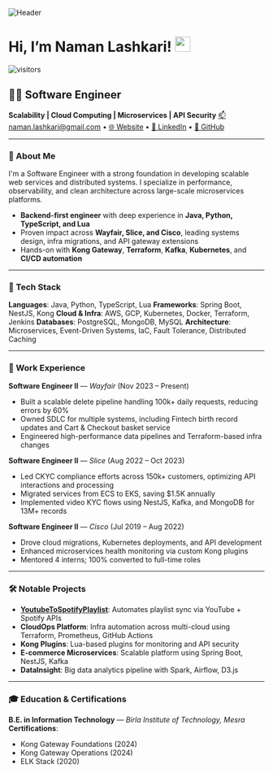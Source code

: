 ![Header](https://raw.githubusercontent.com/namanlashkari/namanlashkari/main/header.png)

# Hi, I’m Naman Lashkari! <img src="https://github.com/Namanlashkari/Namanlashkari/blob/main/wave.gif" width="30px">

![visitors](https://visitor-badge.glitch.me/badge?page_id=Namanlashkari.Namanlashkari)

## 👨‍💻 Software Engineer

**Scalability | Cloud Computing | Microservices | API Security**
[📫 naman.lashkari@gmail.com](mailto:naman.lashkari@gmail.com) • [🌐 Website]((https://shorturl.at/cDjtN)) • [🔗 LinkedIn](https://linkedin.com/in/naman-lashkari) • [🐙 GitHub](https://github.com/Namanlashkari)

---

### 🚀 About Me

I'm a Software Engineer with a strong foundation in developing scalable web services and distributed systems. I specialize in performance, observability, and clean architecture across large-scale microservices platforms.

* **Backend-first engineer** with deep experience in **Java, Python, TypeScript, and Lua**
* Proven impact across **Wayfair, Slice, and Cisco**, leading systems design, infra migrations, and API gateway extensions
* Hands-on with **Kong Gateway**, **Terraform**, **Kafka**, **Kubernetes**, and **CI/CD automation**

---

### 🔧 Tech Stack

**Languages**: Java, Python, TypeScript, Lua
**Frameworks**: Spring Boot, NestJS, Kong
**Cloud & Infra**: AWS, GCP, Kubernetes, Docker, Terraform, Jenkins
**Databases**: PostgreSQL, MongoDB, MySQL
**Architecture**: Microservices, Event-Driven Systems, IaC, Fault Tolerance, Distributed Caching

---

### 💼 Work Experience

**Software Engineer II** — *Wayfair* (Nov 2023 – Present)

* Built a scalable delete pipeline handling 100k+ daily requests, reducing errors by 60%
* Owned SDLC for multiple systems, including Fintech birth record updates and Cart & Checkout basket service
* Engineered high-performance data pipelines and Terraform-based infra changes

**Software Engineer II** — *Slice* (Aug 2022 – Oct 2023)

* Led CKYC compliance efforts across 150k+ customers, optimizing API interactions and processing
* Migrated services from ECS to EKS, saving \$1.5K annually
* Implemented video KYC flows using NestJS, Kafka, and MongoDB for 13M+ records

**Software Engineer II** — *Cisco* (Jul 2019 – Aug 2022)

* Drove cloud migrations, Kubernetes deployments, and API development
* Enhanced microservices health monitoring via custom Kong plugins
* Mentored 4 interns; 100% converted to full-time roles

---

### 🛠️ Notable Projects

* **[YoutubeToSpotifyPlaylist](https://github.com/Namanlashkari)**: Automates playlist sync via YouTube + Spotify APIs
* **CloudOps Platform**: Infra automation across multi-cloud using Terraform, Prometheus, GitHub Actions
* **Kong Plugins**: Lua-based plugins for monitoring and API security
* **E-commerce Microservices**: Scalable platform using Spring Boot, NestJS, Kafka
* **DataInsight**: Big data analytics pipeline with Spark, Airflow, D3.js

---

### 🎓 Education & Certifications

**B.E. in Information Technology** — *Birla Institute of Technology, Mesra*
**Certifications**:

* Kong Gateway Foundations (2024)
* Kong Gateway Operations (2024)
* ELK Stack (2020)
